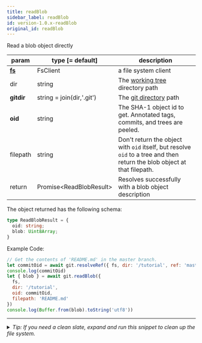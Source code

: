```yaml
---
title: readBlob
sidebar_label: readBlob
id: version-1.0.x-readBlob
original_id: readBlob
---
```


Read a blob object directly

| param          | type [= default]          | description                                                                                                              |
| -------------- | ------------------------- | ------------------------------------------------------------------------------------------------------------------------ |
| [**fs**](./fs) | FsClient                  | a file system client                                                                                                     |
| dir            | string                    | The [working tree](dir-vs-gitdir.md) directory path                                                                      |
| **gitdir**     | string = join(dir,'.git') | The [git directory](dir-vs-gitdir.md) path                                                                               |
| **oid**        | string                    | The SHA-1 object id to get. Annotated tags, commits, and trees are peeled.                                               |
| filepath       | string                    | Don't return the object with `oid` itself, but resolve `oid` to a tree and then return the blob object at that filepath. |
| return         | Promise\<ReadBlobResult\> | Resolves successfully with a blob object description                                                                     |

The object returned has the following schema:

```ts
type ReadBlobResult = {
  oid: string;
  blob: Uint8Array;
}
```

Example Code:

```js live
// Get the contents of 'README.md' in the master branch.
let commitOid = await git.resolveRef({ fs, dir: '/tutorial', ref: 'master' })
console.log(commitOid)
let { blob } = await git.readBlob({
  fs,
  dir: '/tutorial',
  oid: commitOid,
  filepath: 'README.md'
})
console.log(Buffer.from(blob).toString('utf8'))
```


---

<details>
<summary><i>Tip: If you need a clean slate, expand and run this snippet to clean up the file system.</i></summary>

```js live
window.fs = new LightningFS('fs', { wipe: true })
window.pfs = window.fs.promises
console.log('done')
```
</details>

<script>
(function rewriteEditLink() {
  const el = document.querySelector('a.edit-page-link.button');
  if (el) {
    el.href = 'https://github.com/isomorphic-git/isomorphic-git/edit/master/src/api/readBlob.js';
  }
})();
</script>